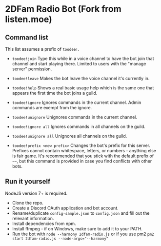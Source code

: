 # 2DFam Radio Bot (Fork from listen.moe)

## Command list

This list assumes a prefix of `toodee!`.

- `toodee!join`
  Type this while in a voice channel to have the bot join that channel and start playing there. Limited to users with the "manage server" permission.

- `toodee!leave`
  Makes the bot leave the voice channel it's currently in.

- `toodee!help`
  Shows a real basic usage help which is the same one that appears the first time the bot joins a guild.

- `toodee!ignore`
  Ignores commands in the current channel. Admin commands are exempt from the ignore.

- `toodee!unignore`
  Unignores commands in the current channel.
  
- `toodee!ignore all`
  Ignores commands in all channels on the guild.
  
- `toodee!unignore all`
  Unignores all channels on the guild.

- `toodee!prefix <new prefix>`
  Changes the bot's prefix for this server. Prefixes cannot contain whitespace, letters, or numbers - anything else is fair game. It's recommended that you stick with the default prefix of `~~`, but this command is provided in case you find conflicts with other bots.

## Run it yourself

NodeJS version 7+ is required. 

- Clone the repo.
- Create a Discord OAuth application and bot account.
- Rename/duplicate `config-sample.json` to `config.json` and fill out the relevant information.
- Install dependencies from npm.
- Install ffmpeg - if on Windows, make sure to add it to your PATH.
- Run the bot with `node --harmony 2dfam-radio.js` or if you use pm2 `pm2 start 2dfam-radio.js --node-args="--harmony"`
